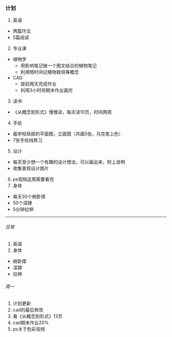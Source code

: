 ### 计划
1. 英语
  - 两篇作文
  - 5篇阅读
2. 专业课
  - 植物学
    - 用影响笔记做一个图文结合的植物笔记
    - 利用暗时间记植物栽培等概念
  - CAD
    - 提前两天完成作业
    - 利用3小时将期末作业画完
3. 读书
  - 《从概念到形式》慢慢读，每天读10页，时间两周
4. 手绘
  - 画学校局部的平面图，立面图（共画5张，马克笔上色）
  - 7张手绘线练习
5. 设计
  - 每天至少想一个有趣的设计想法，可以画出来，附上说明
  - 收集景观设计图片
6. ps视频这周需要看完
7. 身体
  - 每天30个俯卧撑
  - 50个深蹲
  - 5分钟拉伸
  
---

###### 日常
1. 英语
2. 身体
  - 俯卧撑
  - 深蹲
  - 拉伸
  
###### 周一
1. 计划更新
1. cad的最后修改
1. 看《从概念到形式》13页
1. cad期末作业20%
1. ps关于色彩视频
